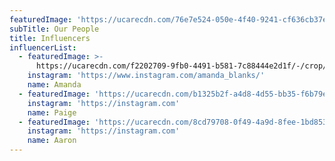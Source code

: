 ```yaml
---
featuredImage: 'https://ucarecdn.com/76e7e524-050e-4f40-9241-cf636cb37e49/'
subTitle: Our People
title: Influencers
influencerList:
  - featuredImage: >-
      https://ucarecdn.com/f2202709-9fb0-4491-b581-7c88444e2d1f/-/crop/455x575/0,0/-/preview/
    instagram: 'https://www.instagram.com/amanda_blanks/'
    name: Amanda
  - featuredImage: 'https://ucarecdn.com/b1325b2f-a4d8-4d55-bb35-f6b79e216eeb/'
    instagram: 'https://instagram.com'
    name: Paige
  - featuredImage: 'https://ucarecdn.com/8cd79708-0f49-4a9d-8fee-1bd853e8f147/'
    instagram: 'https://instagram.com'
    name: Aaron
---
```


